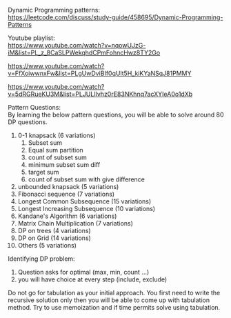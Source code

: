 Dynamic Programming patterns:   
https://leetcode.com/discuss/study-guide/458695/Dynamic-Programming-Patterns

Youtube playlist:   
https://www.youtube.com/watch?v=nqowUJzG-iM&list=PL_z_8CaSLPWekqhdCPmFohncHwz8TY2Go   

https://www.youtube.com/watch?v=FfXoiwwnxFw&list=PLgUwDviBIf0qUlt5H_kiKYaNSqJ81PMMY

https://www.youtube.com/watch?v=5dRGRueKU3M&list=PLJULIlvhz0rE83NKhnq7acXYIeA0o1dXb   


Pattern Questions:   
By learning the below pattern questions, you will be able to solve around 80 DP questions.

1. 0-1 knapsack (6 variations)
   1. Subset sum
   2. Equal sum partition
   3. count of subset sum
   4. minimum subset sum diff
   5. target sum
   6. count of subset sum with give difference 
2. unbounded knapsack (5 variations)
3. Fibonacci sequence (7 variations)
4. Longest Common Subsequence (15 variations)
5. Longest Increasing Subsequence (10 variations)
6. Kandane's Algorithm (6 variations)
7. Matrix Chain Multiplication (7 variations)
8. DP on trees (4 variations)
9. DP on Grid (14 variations)
10. Others (5 variations)

Identifying DP problem:   
1. Question asks for optimal (max, min, count ...)
2. you will have choice at every step (include, exclude)

Do not go for tabulation as your initial approach. 
You first need to write the recursive solution only then you will be able to come up with tabulation method.
Try to use memoization and if time permits solve using tabulation.
